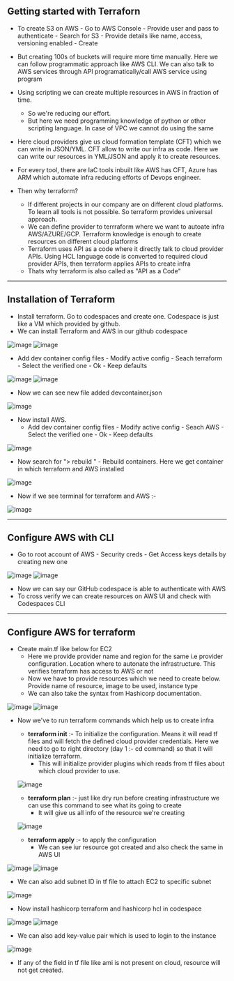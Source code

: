 Getting started with Terraforn
-
- To create S3 on AWS - Go to AWS Console - Provide user and pass to authenticate - Search for S3 - Provide details like name, access, versioning enabled - Create
- But creating 100s of buckets will require more time manually. Here we can follow programmatic approach like AWS CLI. We can also talk to AWS services through API programatically/call AWS service using program
- Using scripting we can create multiple resources in AWS in fraction of time. 
  - So we're reducing our effort.
  - But here we need programming knowledge of python or other scripting language. In case of VPC we cannot do using the same
- Here cloud providers give us cloud formation template (CFT) which we can write in JSON/YML. CFT allow to write our infra as code. Here we can write our resources in YML/JSON and apply it to create resources.

- For every tool, there are IaC tools inbuilt like AWS has CFT, Azure has ARM which automate infra reducing efforts of Devops engineer.
- Then why terraform?
  - If different projects in our company are on different cloud platforms. To learn all tools is not possible. So terraform provides universal approach.
  - We can define provider to terrraform where we want to autoate infra AWS/AZURE/GCP. Terraform knowledge is enough to create resources on different cloud platforms
  - Terraform uses API as a code where it directly talk to cloud provider APIs. Using HCL language code is converted to required cloud provider APIs, then terraform applies APIs to create infra
  - Thats why terraform is also called as "API as a Code"
 
-------------------------------------------------------------

Installation of Terraform
-
- Install terraform. Go to codespaces and create one. Codespace is just like a VM which provided by github.
- We can install Terraform and AWS in our github codespace

![image](https://github.com/user-attachments/assets/3f4ffcfd-cce8-4368-ad19-04997a540ecc)
![image](https://github.com/user-attachments/assets/41d0ede1-0c7c-45d9-abbb-99f9b0f49e6e)

- Add dev container config files - Modify active config - Seach terraform - Select the verified one - Ok - Keep defaults

![image](https://github.com/user-attachments/assets/6e6fa30a-38da-4caf-be24-00b5b8a05b3a)
![image](https://github.com/user-attachments/assets/a375d58e-3448-4547-a99a-75cb3eb61b4c)

- Now we can see new file added devcontainer.json

![image](https://github.com/user-attachments/assets/576bb366-7bd9-4628-9fcb-63f843739a22)


- Now install AWS.
  - Add dev container config files - Modify active config - Seach AWS - Select the verified one - Ok - Keep defaults
 
![image](https://github.com/user-attachments/assets/8b8e3db3-8f3f-41b0-8b9f-63208d774be7)

- Now search for "> rebuild " - Rebuild containers. Here we get container in which terraform and AWS installed

![image](https://github.com/user-attachments/assets/e3e4f9f8-95d5-450b-9819-636efd8a22b2)

- Now if we see terminal for terraform and AWS :-

![image](https://github.com/user-attachments/assets/38dbfe85-7118-45d8-b17d-1465761951a3)

-------------------------------------------------------------

Configure AWS with CLI
-
- Go to root account of AWS - Security creds - Get Access keys details by creating new one

![image](https://github.com/user-attachments/assets/2c09bb02-9e1c-4e0c-a056-325d7eec6c68)
![image](https://github.com/user-attachments/assets/48298cdf-428a-45ca-bf45-1f0016940934)

- Now we can say our GitHub codespace is able to authenticate with AWS
- To cross verify we can create resources on AWS UI and check with Codespaces CLI

-------------------------------------------------------------

Configure AWS for terraform
-
- Create main.tf like below for EC2
  - Here we provide provider name and region for the same i.e provider configuration. Location where to autonate the infrastructure. This verifies terraform has access to AWS or not
  - Now we have to provide resources which we need to create below. Provide name of resource, image to be used, instance type
  - We can also take the syntax from Hashicorp documentation.

![image](https://github.com/user-attachments/assets/ac8def93-c25b-4105-a4a6-c3a5cc508ac0)
![image](https://github.com/user-attachments/assets/6fdf43d6-9a8d-4273-a216-293fb8e49090)

- Now we've to run terraform commands which help us to create infra
  - **terraform init** :- To initialize the configuration. Means it will read tf files and will fetch the defined cloud provider credentials. Here we need to go to right directory (day 1 :- cd command) so that it will initialize terraform.
    - This will initialize provider plugins which reads from tf files about which cloud provider to use.

  ![image](https://github.com/user-attachments/assets/97621001-fdbb-431e-9ed6-a4b9b67322be)

  - **terraform plan** :- just like dry run before creating infrastructure we can use this command to see what its going to create
    - It will give us all info of the resource we're creating
 
  ![image](https://github.com/user-attachments/assets/d14b0d6b-1330-46eb-bf7b-804d18873c31)

  - **terraform apply** :- to apply the configuration
    - We can see iur resource got created and also check the same in AWS UI
 
![image](https://github.com/user-attachments/assets/70c412c0-bc6b-48ed-a7b1-e866e265590b)
![image](https://github.com/user-attachments/assets/dc2beacb-fc4b-4999-a7a2-0f0de7a8166a)

- We can also add subnet ID in tf file to attach EC2 to specific subnet

![image](https://github.com/user-attachments/assets/5962c393-7a7b-4135-b400-1443f68c9fd3)

- Now install hashicorp terraform and hashicorp hcl in codespace

![image](https://github.com/user-attachments/assets/1296a834-a152-48bf-a492-0e3bd71c180c)
![image](https://github.com/user-attachments/assets/5a3b996c-0c9c-4a8d-bec2-30b3aa6b60d2)

- We can also add key-value pair which is used to login to the instance

![image](https://github.com/user-attachments/assets/7f1483fc-fbd6-40c6-9403-00ab80491faf)


 
- If any of the field in tf file like ami is not present on cloud, resource will not get created.

